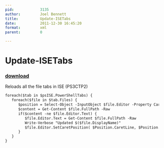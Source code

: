 ```yaml
---
pid:            3135
author:         Joel Bennett
title:          Update-ISETabs
date:           2011-12-30 16:45:20
format:         xml
parent:         0

---
```


# Update-ISETabs

### [download](//scripts/3135.xml)

Reloads all the file tabs in ISE (PS3CTP2)

```xml
foreach($tab in $psISE.PowerShellTabs) {
   foreach($file in $tab.Files) {
      $position = Select-Object -InputObject $file.Editor -Property CaretLine, CaretColumn
      $content = Get-Content $file.FullPath -Raw
      if($content -ne $file.Editor.Text) {
         $file.Editor.Text = Get-Content $file.FullPath -Raw
         Write-Verbose "Updated $($file.DisplayName)"
         $file.Editor.SetCaretPosition( $Position.CaretLine, $Position.CaretColumn )
      }
   }
}
```
